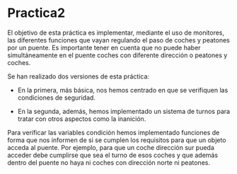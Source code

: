 # Practica2

El objetivo de esta práctica es implementar, mediante el uso de monitores, las diferentes funciones que vayan regulando el paso de coches y peatones por un puente. Es importante tener en cuenta que no puede haber simultáneamente en el puente coches con diferente dirección o peatones y coches.

Se han realizado dos versiones de esta práctica: 

- En la primera, más básica, nos hemos centrado en que se verifiquen las condiciones de seguridad. 

- En la segunda, además, hemos implementado un sistema de turnos para tratar con otros aspectos como la inanición.

Para verificar las variables condición hemos implementado funciones de forma que nos informen de si se cumplen los requisitos para que un objeto acceda al puente. Por ejemplo, para que un coche dirección sur pueda acceder debe cumplirse que sea el turno de esos coches y que además dentro del puente no haya ni coches con dirección norte ni peatones.
